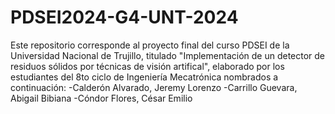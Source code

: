 # PDSEI2024-G4-UNT-2024
Este repositorio corresponde al proyecto final del curso PDSEI de la Universidad Nacional de Trujillo, titulado "Implementación de un detector de residuos sólidos por técnicas de visión artifical", elaborado por los estudiantes del 8to ciclo de Ingeniería Mecatrónica nombrados a continuación: -Calderón Alvarado, Jeremy Lorenzo -Carrillo Guevara, Abigail Bibiana -Cóndor Flores, César Emilio
